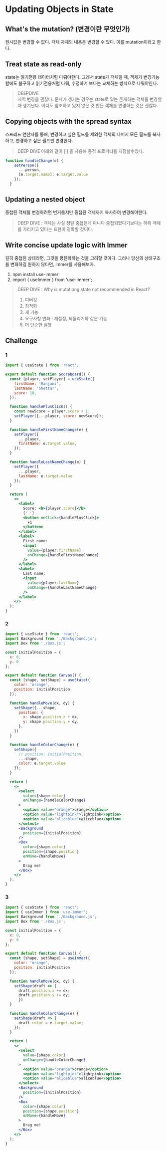 # Updating Objects in State

## What's the mutation? (변경이란 무엇인가)
원시값은 변경할 수 없다. 
객체 자체의 내용은 변경할 수 있다. 이를 mutation이라고 한다.

## Treat state as read-only
state는 읽기전용 데이터처럼 다뤄야한다. 
그래서 state가 객체일 때, 객체가 변경가능함에도 불구하고 읽기전용처럼 다뤄, 수정하기 보다는 교체하는 방식으로 다뤄야한다.

> DEEPDIVE <br/>
> 지역 변경을 괜찮다. 문제가 생기는 경우는 state로 있는 존재하는 객체를 변경할때 생겨난다. 어디도 참조하고 있지 않은 갓 만든 객체를 변경하는 것은 괜찮다. 

## Copying objects with the spread syntax 
스프레드 연산자를 통해, 변경하고 싶은 필드를 제외한 객체의 나머지 모든 필드를 복사하고, 변경하고 싶은 필드만 변경한다.

> DEEP DIVE
> 아래와 같이 [ ] 을 사용해 동적 프로퍼티를 지정할수있다.
```jsx
function handleChange(e) {
    setPerson({
      ...person,
      [e.target.name]: e.target.value
    });
  }
```

## Updating a nested object
중첩된 객체를 변경하려면 번거롭지만 중첩된 객체까지 복사하여 변경해야한다.

> DEEP DIVE : 객체는 사실 정말 중첩된게 아니다
> 중첩되었다기보다는 하위 객체를 가리키고 있다는 표현이 정확할 것이다. 

## Write concise update logic with Immer 
깊히 중첩된 상태라면, 그것을 평탄화하는 것을 고려할 것이다. 그러나 당신의 상태구조를 변화하길 원하지 않다면, immer를 사용해보자. 

1. npm install use-immer
2. import { useImmer } from 'use-immer';

> DEEP DIVE : Why is mutationg state not recommended in React?
> 1. 디버깅
> 2. 최적화
> 3. 새 기능
> 4. 요구사항 변화 : 재설정, 되돌리기와 같은 기능
> 5. 더 단순한 실행

## Challenge

### 1

```jsx
import { useState } from 'react';

export default function Scoreboard() {
  const [player, setPlayer] = useState({
    firstName: 'Ranjani',
    lastName: 'Shettar',
    score: 10,
  });

  function handlePlusClick() {
    const newScore = player.score + 1;
    setPlayer({...player, score: newScore});
  }

  function handleFirstNameChange(e) {
    setPlayer({
      ...player,
      firstName: e.target.value,
    });
  }

  function handleLastNameChange(e) {
    setPlayer({
      ...player,
      lastName: e.target.value
    });
  }

  return (
    <>
      <label>
        Score: <b>{player.score}</b>
        {' '}
        <button onClick={handlePlusClick}>
          +1
        </button>
      </label>
      <label>
        First name:
        <input
          value={player.firstName}
          onChange={handleFirstNameChange}
        />
      </label>
      <label>
        Last name:
        <input
          value={player.lastName}
          onChange={handleLastNameChange}
        />
      </label>
    </>
  );
}
```

### 2

```jsx
import { useState } from 'react';
import Background from './Background.js';
import Box from './Box.js';

const initialPosition = {
  x: 0,
  y: 0
};

export default function Canvas() {
  const [shape, setShape] = useState({
    color: 'orange',
    position: initialPosition
  });

  function handleMove(dx, dy) {
    setShape({...shape,
      position: {
        x: shape.position.x + dx,
        y: shape.position.y + dy,
      },
    })
  }

  function handleColorChange(e) {
    setShape({
      // position: initialPosition,
      ...shape,
      color: e.target.value
    });
  }

  return (
    <>
      <select
        value={shape.color}
        onChange={handleColorChange}
      >
        <option value="orange">orange</option>
        <option value="lightpink">lightpink</option>
        <option value="aliceblue">aliceblue</option>
      </select>
      <Background
        position={initialPosition}
      />
      <Box
        color={shape.color}
        position={shape.position}
        onMove={handleMove}
      >
        Drag me!
      </Box>
    </>
  );
}
```

### 3

```jsx
import { useState } from 'react';
import { useImmer } from 'use-immer';
import Background from './Background.js';
import Box from './Box.js';

const initialPosition = {
  x: 0,
  y: 0
};

export default function Canvas() {
  const [shape, setShape] = useImmer({
    color: 'orange',
    position: initialPosition
  });

  function handleMove(dx, dy) {
    setShape(draft => {
      draft.position.x += dx;
      draft.position.y += dy;
      })
  }

  function handleColorChange(e) {
    setShape(draft => {
      draft.color = e.target.value;
    });
  }

  return (
    <>
      <select
        value={shape.color}
        onChange={handleColorChange}
      >
        <option value="orange">orange</option>
        <option value="lightpink">lightpink</option>
        <option value="aliceblue">aliceblue</option>
      </select>
      <Background
        position={initialPosition}
      />
      <Box
        color={shape.color}
        position={shape.position}
        onMove={handleMove}
      >
        Drag me!
      </Box>
    </>
  );
}

```
